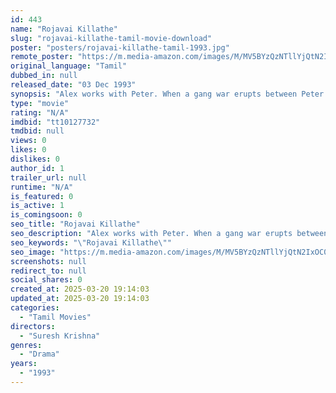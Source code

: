```yaml
---
id: 443
name: "Rojavai Killathe"
slug: "rojavai-killathe-tamil-movie-download"
poster: "posters/rojavai-killathe-tamil-1993.jpg"
remote_poster: "https://m.media-amazon.com/images/M/MV5BYzQzNTllYjQtN2IxOC00ZjFmLWI3NmYtOWUzZDNjYjczMDk2XkEyXkFqcGc@._V1_SX300.jpg"
original_language: "Tamil"
dubbed_in: null
released_date: "03 Dec 1993"
synopsis: "Alex works with Peter. When a gang war erupts between Peter and Ayyanar, he sends Alex to kill Ayyanar's niece Anu. Alex is completely smitten by her and learns that she is being harassed by her uncle. The story revolves around ho..."
type: "movie"
rating: "N/A"
imdbid: "tt10127732"
tmdbid: null
views: 0
likes: 0
dislikes: 0
author_id: 1
trailer_url: null
runtime: "N/A"
is_featured: 0
is_active: 1
is_comingsoon: 0
seo_title: "Rojavai Killathe"
seo_description: "Alex works with Peter. When a gang war erupts between Peter and Ayyanar, he sends Alex to kill Ayyanar's niece Anu. Alex is completely smitten by her and learns that she is being harassed by her uncle. The story revolves around ho..."
seo_keywords: "\"Rojavai Killathe\""
seo_image: "https://m.media-amazon.com/images/M/MV5BYzQzNTllYjQtN2IxOC00ZjFmLWI3NmYtOWUzZDNjYjczMDk2XkEyXkFqcGc@._V1_SX300.jpg"
screenshots: null
redirect_to: null
social_shares: 0
created_at: 2025-03-20 19:14:03
updated_at: 2025-03-20 19:14:03
categories:
  - "Tamil Movies"
directors:
  - "Suresh Krishna"
genres:
  - "Drama"
years:
  - "1993"
---
```

